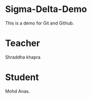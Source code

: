 # Sigma-Delta-Demo
This is a demo for Git and Github.

# Teacher
Shraddha khapra

# Student
 Mohd Anas.
 
